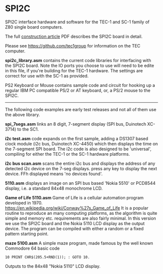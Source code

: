 # SPI2C
SPI2C interface hardware and software for the TEC-1 and SC-1 family of Z80 single board computers.

The full [construction article](SPI%20and%20I2C%20Article%20Final.pdf) PDF describes the SPI2C board in detail.

Please see https://github.com/tec1group for information on the TEC computer.

**spi2c_library.asm** contains the current code libraries for interfacing with the SPI2C board. Note the IO ports you choose to use will need to be edite in this file, if you're building for the TEC-1 hardware. The settings are correct for use with the SC-1 as provided.

PS2 Keyboard or Mouse contains sample code and circuit for hooking up a regular IBM PC compatible PS/2 or AT keyboard, or, a PS/2 mouse to the SPI2C.

-------------------------------------------------

The following code examples are early test releases and not all of them use the above library.

**spi_7segs.asm** links an 8 digit, 7-segment display (SPI bus, Duinotech XC-3714) to the SC1. 

**i2c test.asm** code expands on the first sample, adding a DS1307 based clock module (i2c bus, Duinotech XC-4450) which then displays the time on the 7-segment SPI board. The i2c code is also designed to be 'universal', compiling for either the TEC-1 or the SC-1 hardware platforms.

**i2c bus scan.asm** scans the entire i2c bus and displays the address of any detected i2c device on the 7-seg displays. press any key to display the next device. FFh displayed means 'no devices found'.

**5110.asm** displays an image on an SPI bus based 'Nokia 5510' or PCD8544 display, i.e. a standard 84x48 monochrome LCD.

**Game of Life 5110.asm** Game of Life is a cellular automation program developed in 1970. https://en.wikipedia.org/wiki/Conway%27s_Game_of_Life It is a popular routine to reproduce an many computing platforms, as the algorithm is quite simple and memory etc. requirements are also fairly minimal. In this version we use the SPI2C board and the Nokia 5110 LCD display as the output device. The program can be compiled with either a random or a fixed pattern starting point.

**maze 5100.asm** A simple maze program, made famous by the well known Commodore 64 basic code

````10 PRINT CHR$(205.5+RND(1)); : GOTO 10.````

Outputs to the 84x48 "Nokia 5110" LCD display.
